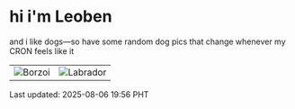 # hi i'm Leoben

and i like dogs—so have some random dog pics that change whenever my CRON feels like it

|  |  |
|--------|----------|
| ![Borzoi](https://random-dog-vercel.vercel.app/api/random-borzoi?v=1754481378) | ![Labrador](https://random-dog-vercel.vercel.app/api/random-labrador?v=1754481378) |

Last updated: 2025-08-06 19:56 PHT

